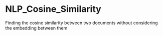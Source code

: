 # NLP_Cosine_Similarity
Finding the cosine similarity between two documents without considering the embedding between them

